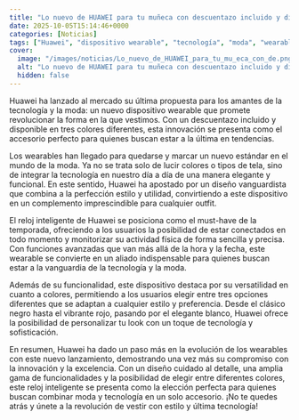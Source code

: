 ```yaml
---
title: "Lo nuevo de HUAWEI para tu muñeca con descuentazo incluido y disponible en tres colores"
date: 2025-10-05T15:14:46+0000
categories: [Noticias]
tags: ["Huawei", "dispositivo wearable", "tecnología", "moda", "wearables", "reloj inteligente", "vanguardia."]
cover:
  image: "/images/noticias/Lo_nuevo_de_HUAWEI_para_tu_mu_eca_con_de.png"
  alt: "Lo nuevo de HUAWEI para tu muñeca con descuentazo incluido y disponible en tres colores"
  hidden: false
---
```


Huawei ha lanzado al mercado su última propuesta para los amantes de la tecnología y la moda: un nuevo dispositivo wearable que promete revolucionar la forma en la que vestimos. Con un descuentazo incluido y disponible en tres colores diferentes, esta innovación se presenta como el accesorio perfecto para quienes buscan estar a la última en tendencias.

Los wearables han llegado para quedarse y marcar un nuevo estándar en el mundo de la moda. Ya no se trata solo de lucir colores o tipos de tela, sino de integrar la tecnología en nuestro día a día de una manera elegante y funcional. En este sentido, Huawei ha apostado por un diseño vanguardista que combina a la perfección estilo y utilidad, convirtiendo a este dispositivo en un complemento imprescindible para cualquier outfit.

El reloj inteligente de Huawei se posiciona como el must-have de la temporada, ofreciendo a los usuarios la posibilidad de estar conectados en todo momento y monitorizar su actividad física de forma sencilla y precisa. Con funciones avanzadas que van más allá de la hora y la fecha, este wearable se convierte en un aliado indispensable para quienes buscan estar a la vanguardia de la tecnología y la moda.

Además de su funcionalidad, este dispositivo destaca por su versatilidad en cuanto a colores, permitiendo a los usuarios elegir entre tres opciones diferentes que se adaptan a cualquier estilo y preferencia. Desde el clásico negro hasta el vibrante rojo, pasando por el elegante blanco, Huawei ofrece la posibilidad de personalizar tu look con un toque de tecnología y sofisticación.

En resumen, Huawei ha dado un paso más en la evolución de los wearables con este nuevo lanzamiento, demostrando una vez más su compromiso con la innovación y la excelencia. Con un diseño cuidado al detalle, una amplia gama de funcionalidades y la posibilidad de elegir entre diferentes colores, este reloj inteligente se presenta como la elección perfecta para quienes buscan combinar moda y tecnología en un solo accesorio. ¡No te quedes atrás y únete a la revolución de vestir con estilo y última tecnología!
